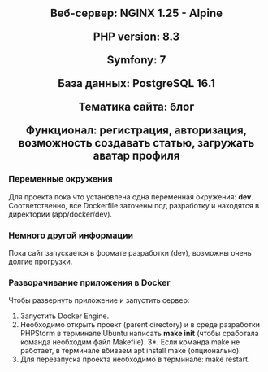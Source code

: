 <h2 align="center">
  
Веб-сервер: NGINX 1.25 - Alpine
  
PHP version: 8.3

Symfony: 7

База данных: PostgreSQL 16.1

Тематика сайта: блог

Функционал: регистрация, авторизация, возможность создавать статью, загружать аватар профиля
</h2>


<h3>Переменные окружения</h3>

Для проекта пока что установлена одна переменная окружения: <b>dev</b>. Соответственно, все Dockerfile заточены под разработку и находятся в директории (app/docker/dev).

<h3>Немного другой информации</h3>

Пока сайт запускается в формате разработки (dev), возможны очень долгие прогрузки.

<h3>Разворачивание приложения в Docker</h3>

Чтобы развернуть приложение и запустить сервер:
1. Запустить Docker Engine.
2. Необходимо открыть проект (parent directory) и в среде разработки PHPStorm в терминале Ubuntu написать <b>make init</b> (чтобы сработала команда необходим файл Makefile). 
3*. Если команда make не работает, в терминале вбиваем apt install make (опционально).
4. Для перезапуска проекта необходимо в терминале: make restart.
